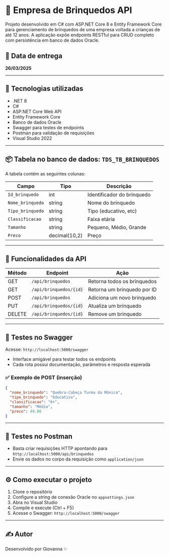 # 🎲 Empresa de Brinquedos API

Projeto desenvolvido em C# com ASP.NET Core 8 e Entity Framework Core para gerenciamento de brinquedos de uma empresa voltada a crianças de até 12 anos. A aplicação expõe endpoints RESTful para CRUD completo com persistência em banco de dados Oracle.

## 📅 Data de entrega
**26/03/2025**

---

## 🚀 Tecnologias utilizadas

- .NET 8
- C#
- ASP.NET Core Web API
- Entity Framework Core
- Banco de dados Oracle
- Swagger para testes de endpoints
- Postman para validação de requisições
- Visual Studio 2022

---

## 📦 Tabela no banco de dados: `TDS_TB_BRINQUEDOS`

A tabela contém as seguintes colunas:

| Campo             | Tipo         | Descrição                  |
|------------------|--------------|----------------------------|
| `Id_brinquedo`   | int          | Identificador do brinquedo |
| `Nome_brinquedo` | string       | Nome do brinquedo          |
| `Tipo_brinquedo` | string       | Tipo (educativo, etc)      |
| `Classificacao`  | string       | Faixa etária               |
| `Tamanho`        | string       | Pequeno, Médio, Grande     |
| `Preco`          | decimal(10,2)| Preço                      |

---

## 🔁 Funcionalidades da API

| Método | Endpoint               | Ação                           |
|--------|------------------------|--------------------------------|
| GET    | `/api/brinquedos`     | Retorna todos os brinquedos   |
| GET    | `/api/brinquedos/{id}` | Retorna um brinquedo por ID   |
| POST   | `/api/brinquedos`     | Adiciona um novo brinquedo    |
| PUT    | `/api/brinquedos/{id}` | Atualiza um brinquedo         |
| DELETE | `/api/brinquedos/{id}` | Remove um brinquedo           |

---

## 🧪 Testes no Swagger

Acesse: `http://localhost:5000/swagger`

- Interface amigável para testar todos os endpoints
- Cada rota possui documentação, parâmetros e resposta esperada

### ✅ Exemplo de POST (inserção)

```json
{
  "nome_brinquedo": "Quebra-Cabeça Turma da Mônica",
  "tipo_brinquedo": "Educativo",
  "classificacao": "6+",
  "tamanho": "Médio",
  "preco": 49.90
}
```

---

## 🔄 Testes no Postman

- Basta criar requisições HTTP apontando para `http://localhost:5000/api/brinquedos`
- Envie os dados no corpo da requisição como `application/json`

---

## ⚙️ Como executar o projeto

1. Clone o repositório
2. Configure a string de conexão Oracle no `appsettings.json`
3. Abra no Visual Studio
4. Compile e execute (Ctrl + F5)
5. Acesse o Swagger: `http://localhost:5000/swagger`

---

## ✍️ Autor

Desenvolvido por Giovanna ✨
